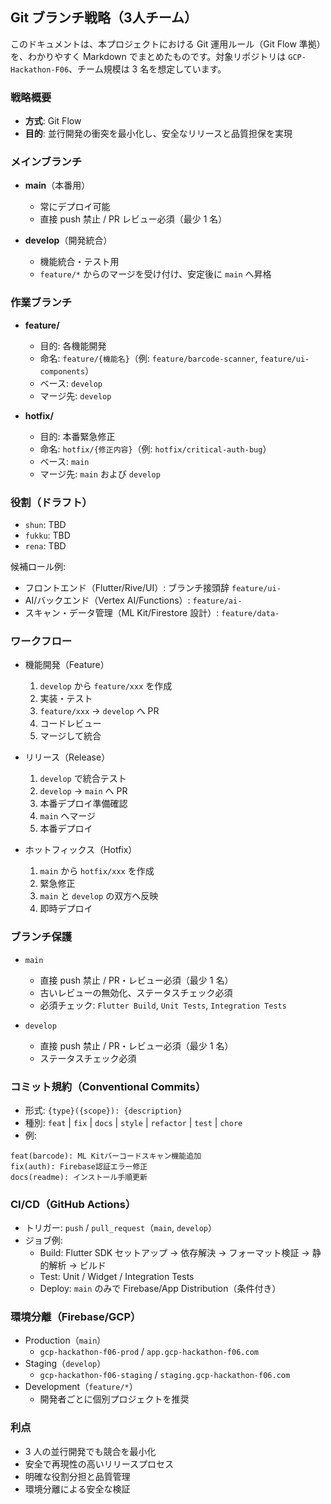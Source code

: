 ## Git ブランチ戦略（3人チーム）

このドキュメントは、本プロジェクトにおける Git 運用ルール（Git Flow 準拠）を、わかりやすく Markdown でまとめたものです。対象リポジトリは `GCP-Hackathon-F06`、チーム規模は 3 名を想定しています。

### 戦略概要
- **方式**: Git Flow
- **目的**: 並行開発の衝突を最小化し、安全なリリースと品質担保を実現

### メインブランチ
- **main**（本番用）
  - 常にデプロイ可能
  - 直接 push 禁止 / PR レビュー必須（最少 1 名）

- **develop**（開発統合）
  - 機能統合・テスト用
  - `feature/*` からのマージを受け付け、安定後に `main` へ昇格

### 作業ブランチ
- **feature/**
  - 目的: 各機能開発
  - 命名: `feature/{機能名}`（例: `feature/barcode-scanner`, `feature/ui-components`）
  - ベース: `develop`
  - マージ先: `develop`

- **hotfix/**
  - 目的: 本番緊急修正
  - 命名: `hotfix/{修正内容}`（例: `hotfix/critical-auth-bug`）
  - ベース: `main`
  - マージ先: `main` および `develop`

### 役割（ドラフト）
- `shun`: TBD
- `fukku`: TBD
- `rena`: TBD

候補ロール例:
- フロントエンド（Flutter/Rive/UI）: ブランチ接頭辞 `feature/ui-`
- AI/バックエンド（Vertex AI/Functions）: `feature/ai-`
- スキャン・データ管理（ML Kit/Firestore 設計）: `feature/data-`

### ワークフロー
- 機能開発（Feature）
  1. `develop` から `feature/xxx` を作成
  2. 実装・テスト
  3. `feature/xxx` → `develop` へ PR
  4. コードレビュー
  5. マージして統合

- リリース（Release）
  1. `develop` で統合テスト
  2. `develop` → `main` へ PR
  3. 本番デプロイ準備確認
  4. `main` へマージ
  5. 本番デプロイ

- ホットフィックス（Hotfix）
  1. `main` から `hotfix/xxx` を作成
  2. 緊急修正
  3. `main` と `develop` の双方へ反映
  4. 即時デプロイ

### ブランチ保護
- `main`
  - 直接 push 禁止 / PR・レビュー必須（最少 1 名）
  - 古いレビューの無効化、ステータスチェック必須
  - 必須チェック: `Flutter Build`, `Unit Tests`, `Integration Tests`

- `develop`
  - 直接 push 禁止 / PR・レビュー必須（最少 1 名）
  - ステータスチェック必須

### コミット規約（Conventional Commits）
- 形式: `{type}({scope}): {description}`
- 種別: `feat` | `fix` | `docs` | `style` | `refactor` | `test` | `chore`
- 例:
```text
feat(barcode): ML Kitバーコードスキャン機能追加
fix(auth): Firebase認証エラー修正
docs(readme): インストール手順更新
```

### CI/CD（GitHub Actions）
- トリガー: `push` / `pull_request`（`main`, `develop`）
- ジョブ例:
  - Build: Flutter SDK セットアップ → 依存解決 → フォーマット検証 → 静的解析 → ビルド
  - Test: Unit / Widget / Integration Tests
  - Deploy: `main` のみで Firebase/App Distribution（条件付き）

### 環境分離（Firebase/GCP）
- Production（`main`）
  - `gcp-hackathon-f06-prod` / `app.gcp-hackathon-f06.com`
- Staging（`develop`）
  - `gcp-hackathon-f06-staging` / `staging.gcp-hackathon-f06.com`
- Development（`feature/*`）
  - 開発者ごとに個別プロジェクトを推奨

### 利点
- 3 人の並行開発でも競合を最小化
- 安全で再現性の高いリリースプロセス
- 明確な役割分担と品質管理
- 環境分離による安全な検証


